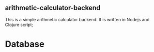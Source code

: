 ## arithmetic-calculator-backend

This is a simple arithmetic calculator backend. It is written in Nodejs and Clojure script;




# Database  

